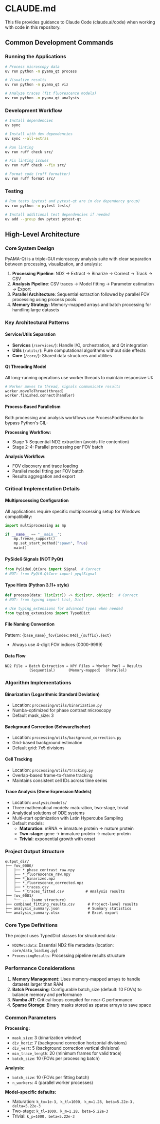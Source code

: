 # CLAUDE.md

This file provides guidance to Claude Code (claude.ai/code) when working with code in this repository.

## Common Development Commands

### Running the Applications

```bash
# Process microscopy data
uv run python -m pyama_qt process

# Visualize results
uv run python -m pyama_qt viz

# Analyze traces (fit fluorescence models)
uv run python -m pyama_qt analysis
```

### Development Workflow

```bash
# Install dependencies
uv sync

# Install with dev dependencies
uv sync --all-extras

# Run linting
uv run ruff check src/

# Fix linting issues
uv run ruff check --fix src/

# Format code (ruff formatter)
uv run ruff format src/
```

### Testing

```bash
# Run tests (pytest and pytest-qt are in dev dependency group)
uv run python -m pytest tests/

# Install additional test dependencies if needed
uv add --group dev pytest pytest-qt
```

## High-Level Architecture

### Core System Design

PyAMA-Qt is a triple-GUI microscopy analysis suite with clear separation between processing, visualization, and analysis:

1. **Processing Pipeline**: ND2 → Extract → Binarize → Correct → Track → CSV
2. **Analysis Pipeline**: CSV traces → Model fitting → Parameter estimation → Export
3. **Parallel Architecture**: Sequential extraction followed by parallel FOV processing using process pools
4. **Memory Strategy**: Memory-mapped arrays and batch processing for handling large datasets

### Key Architectural Patterns

#### Service/Utils Separation

- **Services** (`/services/`): Handle I/O, orchestration, and Qt integration
- **Utils** (`/utils/`): Pure computational algorithms without side effects
- **Core** (`/core/`): Shared data structures and utilities

#### Qt Threading Model

All long-running operations use worker threads to maintain responsive UI:

```python
# Worker moves to thread, signals communicate results
worker.moveToThread(thread)
worker.finished.connect(handler)
```

#### Process-Based Parallelism

Both processing and analysis workflows use ProcessPoolExecutor to bypass Python's GIL:

**Processing Workflow:**
- Stage 1: Sequential ND2 extraction (avoids file contention)
- Stage 2-4: Parallel processing per FOV batch

**Analysis Workflow:**
- FOV discovery and trace loading
- Parallel model fitting per FOV batch
- Results aggregation and export

### Critical Implementation Details

#### Multiprocessing Configuration

All applications require specific multiprocessing setup for Windows compatibility:

```python
import multiprocessing as mp

if __name__ == "__main__":
    mp.freeze_support()
    mp.set_start_method("spawn", True)
    main()
```

#### PySide6 Signals (NOT PyQt)

```python
from PySide6.QtCore import Signal  # Correct
# NOT: from PyQt6.QtCore import pyqtSignal
```

#### Type Hints (Python 3.11+ style)

```python
def process(data: list[str]) -> dict[str, object]:  # Correct
# NOT: from typing import List, Dict

# Use typing_extensions for advanced types when needed
from typing_extensions import TypedDict
```

#### File Naming Convention

Pattern: `{base_name}_fov{index:04d}_{suffix}.{ext}`

- Always use 4-digit FOV indices (0000-9999)

#### Data Flow

```
ND2 File → Batch Extraction → NPY Files → Worker Pool → Results
           (Sequential)      (Memory-mapped)  (Parallel)
```

### Algorithm Implementations

#### Binarization (Logarithmic Standard Deviation)

- Location: `processing/utils/binarization.py`
- Numba-optimized for phase contrast microscopy
- Default mask_size: 3

#### Background Correction (Schwarzfischer)

- Location: `processing/utils/background_correction.py`
- Grid-based background estimation
- Default grid: 7x5 divisions

#### Cell Tracking

- Location: `processing/utils/tracking.py`
- Overlap-based frame-to-frame tracking
- Maintains consistent cell IDs across time series

#### Trace Analysis (Gene Expression Models)

- Location: `analysis/models/`
- Three mathematical models: maturation, two-stage, trivial
- Analytical solutions of ODE systems
- Multi-start optimization with Latin Hypercube Sampling
- Default models:
  - **Maturation**: mRNA → immature protein → mature protein
  - **Two-stage**: gene → immature protein → mature protein
  - **Trivial**: exponential growth with onset

### Project Output Structure

```
output_dir/
├── fov_0000/
│   ├── *_phase_contrast_raw.npy
│   ├── *_fluorescence_raw.npy
│   ├── *_binarized.npz
│   ├── *_fluorescence_corrected.npz
│   ├── *_traces.csv
│   └── *_traces_fitted.csv          # Analysis results
├── fov_0001/
│   └── ... (same structure)
├── combined_fitting_results.csv      # Project-level results
├── analysis_summary.json             # Summary statistics
└── analysis_summary.xlsx             # Excel export
```

### Core Type Definitions

The project uses TypedDict classes for structured data:

- `ND2Metadata`: Essential ND2 file metadata (location: `core/data_loading.py`)
- `ProcessingResults`: Processing pipeline results structure

### Performance Considerations

1. **Memory Management**: Uses memory-mapped arrays to handle datasets larger than RAM
2. **Batch Processing**: Configurable batch_size (default: 10 FOVs) to balance memory and performance
3. **Numba JIT**: Critical loops compiled for near-C performance
4. **Sparse Storage**: Binary masks stored as sparse arrays to save space

### Common Parameters

**Processing:**
- `mask_size`: 3 (binarization window)
- `div_horiz`: 7 (background correction horizontal divisions)
- `div_vert`: 5 (background correction vertical divisions)
- `min_trace_length`: 20 (minimum frames for valid trace)
- `batch_size`: 10 (FOVs per processing batch)

**Analysis:**
- `batch_size`: 10 (FOVs per fitting batch)
- `n_workers`: 4 (parallel worker processes)

**Model-specific defaults:**
- Maturation: `k_tx=1e-3, k_tl=1000, k_m=1.28, beta=5.22e-3, delta=5.22e-3`
- Two-stage: `k_tl=1000, k_m=1.28, beta=5.22e-3`
- Trivial: `k_p=1000, beta=5.22e-3`
